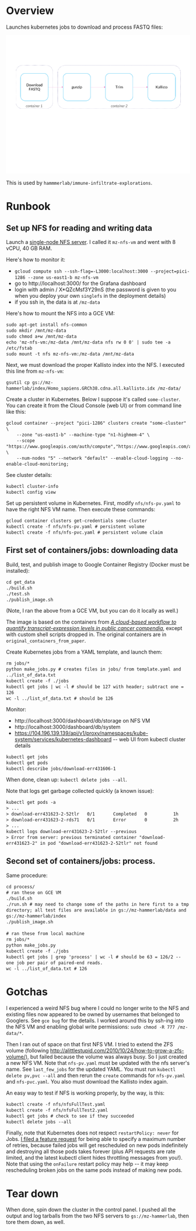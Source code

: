 # Overview

Launches kubernetes jobs to download and process FASTQ files:

![pipeline graphic from August project review](pipeline.png)

This is used by `hammmerlab/immune-infiltrate-explorations`.


# Runbook

## Set up NFS for reading and writing data

Launch a [single-node NFS server](https://cloud.google.com/launcher/solution/click-to-deploy-images/singlefs). I called it `mz-nfs-vm` and went with 8 vCPU, 40 GB RAM.

Here's how to monitor it:

* `gcloud compute ssh --ssh-flag=-L3000:localhost:3000 --project=pici-1286 --zone us-east1-b mz-nfs-vm`
* go to http://localhost:3000/ for the Grafana dashboard
* login with admin / X*QZcMsf3Y29nS (the password is given to you when you deploy your own `singlefs` in the deployment details)
* if you ssh in, the data is at `/mz-data`

Here's how to mount the NFS into a GCE VM:

```
sudo apt-get install nfs-common
sudo mkdir /mnt/mz-data
sudo chmod a+w /mnt/mz-data
echo 'mz-nfs-vm:/mz-data /mnt/mz-data nfs rw 0 0' | sudo tee -a /etc/fstab
sudo mount -t nfs mz-nfs-vm:/mz-data /mnt/mz-data
```

Next, we must download the proper Kallisto index into the NFS. I executed this line from `mz-nfs-vm`: 

```
gsutil cp gs://mz-hammerlab/index/Homo_sapiens.GRCh38.cdna.all.kallisto.idx /mz-data/
```


Create a cluster in Kubernetes. Below I suppose it's called `some-cluster`. You can create it from the Cloud Console (web UI) or from command line like this:

```
gcloud container --project "pici-1286" clusters create "some-cluster" \
    --zone "us-east1-b" --machine-type "n1-highmem-4" \
    --scope "https://www.googleapis.com/auth/compute","https://www.googleapis.com/auth/devstorage.read_write","https://www.googleapis.com/auth/taskqueue","https://www.googleapis.com/auth/logging.write","https://www.googleapis.com/auth/servicecontrol","https://www.googleapis.com/auth/service.management" \
    --num-nodes "5" --network "default" --enable-cloud-logging --no-enable-cloud-monitoring;
```

See cluster details:

```
kubectl cluster-info
kubectl config view
```

Set up persistent volume in Kubernetes. First, modify `nfs/nfs-pv.yaml` to have the right NFS VM name. Then execute these commands:

```
gcloud container clusters get-credentials some-cluster
kubectl create -f nfs/nfs-pv.yaml # persistent volume
kubectl create -f nfs/nfs-pvc.yaml # persistent volume claim
```

## First set of containers/jobs: downloading data

Build, test, and publish image to Google Container Registry (Docker must be installed):

```
cd get_data
./build.sh
./test.sh
./publish_image.sh
```

(Note, I ran the above from a GCE VM, but you can do it locally as well.)

The image is based on the containers from [*A cloud-based workflow to quantify transcript-expression levels in public cancer compendia*](http://discourse.hammerlab.org/t/a-cloud-based-workflow-to-quantify-transcript-expression-levels-in-public-cancer-compendia/559), except with custom shell scripts dropped in. The original containers are in `original_containers_from_paper`.

Create Kubernetes jobs from a YAML template, and launch them:

```
rm jobs/*
python make_jobs.py # creates files in jobs/ from template.yaml and ../list_of_data.txt
kubectl create -f ./jobs
kubectl get jobs | wc -l # should be 127 with header; subtract one = 126
wc -l ../list_of_data.txt # should be 126
```

Monitor:

* http://localhost:3000/dashboard/db/storage on NFS VM
* http://localhost:3000/dashboard/db/system
* https://104.196.139.139/api/v1/proxy/namespaces/kube-system/services/kubernetes-dashboard -- web UI from kubectl cluster details

```
kubectl get jobs
kubectl get pods
kubectl describe jobs/download-err431606-1
```

When done, clean up: `kubectl delete jobs --all`.

Note that logs get garbage collected quickly (a known issue):

```
kubectl get pods -a
> ...
> download-err431623-2-52tlr   0/1       Completed   0          1h
> download-err431623-2-rds71   0/1       Error       0          2h
> ...
kubectl logs download-err431623-2-52tlr --previous
> Error from server: previous terminated container "download-err431623-2" in pod "download-err431623-2-52tlr" not found
```


## Second set of containers/jobs: process.

Same procedure:

```
cd process/
# ran these on GCE VM
./build.sh
./run.sh # may need to change some of the paths in here first to a tmp directory; all test files are available in gs://mz-hammerlab/data and gs://mz-hammerlab/index
./publish_image.sh

# ran these from local machine
rm jobs/*
python make_jobs.py
kubectl create -f ./jobs
kubectl get jobs | grep 'process' | wc -l # should be 63 = 126/2 -- one job per pair of paired-end reads.
wc -l ../list_of_data.txt # 126
```


# Gotchas

I experienced a weird NFS bug where I could no longer write to the NFS and existing files now appeared to be owned by usernames that belonged to Googlers. See `gce bug` for the details. I worked around this by ssh-ing into the NFS VM and enabling global write permissions: `sudo chmod -R 777 /mz-data/*`.

Then I ran out of space on that first NFS VM. I tried to extend the ZFS volume (following http://alittlestupid.com/2010/10/24/how-to-grow-a-zfs-volume/), but failed because the volume was always busy. So I just created a new NFS VM. Note that `nfs-pv.yaml` must be updated with the nfs server's name. See `last_few_jobs` for the updated YAML. You must run `kubectl delete pv,pvc --all` and then rerun the `create` commands for `nfs-pv.yaml` and `nfs-pvc.yaml`. You also must download the Kallisto index again.

An easy way to test if NFS is working properly, by the way, is this:

```
kubectl create -f nfs/nfsFullTest.yaml
kubectl create -f nfs/nfsFullTest2.yaml
kubectl get jobs # check to see if they succeeded
kubectl delete jobs --all
```

Finally, note that Kubernetes does not respect `restartPolicy: never` for Jobs. [I filed a feature request](https://github.com/kubernetes/kubernetes/issues/30243) for being able to specify a maximum number of retries, because failed jobs will get rescheduled on new pods indefinitely and destroying all those pods takes forever (plus API requests are rate limited, and the latest kubectl client hides throttling messages from you!). Note that using the `onFailure` restart policy may help -- it may keep rescheduling broken jobs on the same pods instead of making new pods.

# Tear down

When done, spin down the cluster in the control panel. I pushed all the output and log tarballs from the two NFS servers to `gs://mz-hammerlab`, then tore them down, as well.
